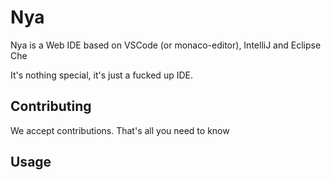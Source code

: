 # Nya

Nya is a Web IDE based on VSCode (or monaco-editor), IntelliJ and Eclipse Che

It's nothing special, it's just a fucked up IDE.

## Contributing

We accept contributions. That's all you need to know

## Usage
